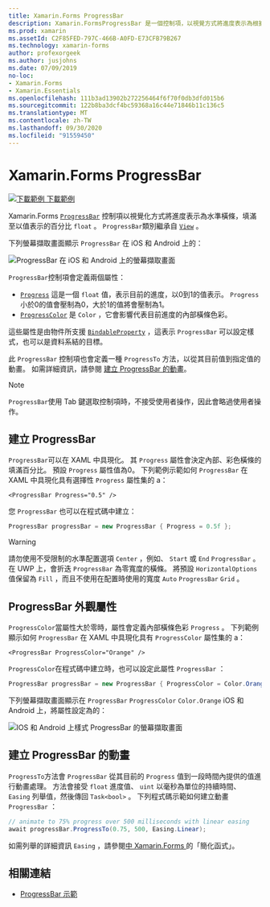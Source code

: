 ```yaml
---
title: Xamarin.Forms ProgressBar
description: Xamarin.FormsProgressBar 是一個控制項，以視覺方式將進度表示為根據 float 屬性填滿的水準橫條。
ms.prod: xamarin
ms.assetId: C2F85FED-797C-466B-A0FD-E73CFB79B267
ms.technology: xamarin-forms
author: profexorgeek
ms.author: jusjohns
ms.date: 07/09/2019
no-loc:
- Xamarin.Forms
- Xamarin.Essentials
ms.openlocfilehash: 111b3ad13902b272256464f6f70f0db3dfd015b6
ms.sourcegitcommit: 122b8ba3dcf4bc59368a16c44e71846b11c136c5
ms.translationtype: MT
ms.contentlocale: zh-TW
ms.lasthandoff: 09/30/2020
ms.locfileid: "91559450"
---
```

# <a name="no-locxamarinforms-progressbar"></a>Xamarin.Forms ProgressBar
[![下載範例](~/media/shared/download.png) 下載範例](https://docs.microsoft.com/samples/xamarin/xamarin-forms-samples/userinterface-progressbardemos/)

Xamarin.Forms [`ProgressBar`](xref:Xamarin.Forms.ProgressBar) 控制項以視覺化方式將進度表示為水準橫條，填滿至以值表示的百分比 `float` 。 `ProgressBar`類別繼承自 [`View`](xref:Xamarin.Forms.View) 。

下列螢幕擷取畫面顯示 `ProgressBar` 在 iOS 和 Android 上的：

![ProgressBar 在 iOS 和 Android 上的螢幕擷取畫面](progressbar-images/progressbars-default.png "IOS 和 Android 上的 ProgressBar")

`ProgressBar`控制項會定義兩個屬性：

* [`Progress`](xref:Xamarin.Forms.ProgressBar.Progress) 這是一個 `float` 值，表示目前的進度，以0到1的值表示。 `Progress` 小於0的值會壓制為0，大於1的值將會壓制為1。
* [`ProgressColor`](xref:Xamarin.Forms.ProgressBar.ProgressColor) 是 `Color` ，它會影響代表目前進度的內部橫條色彩。

這些屬性是由物件所支援 [`BindableProperty`](xref:Xamarin.Forms.BindableProperty) ，這表示 `ProgressBar` 可以設定樣式，也可以是資料系結的目標。

此 `ProgressBar` 控制項也會定義一種 `ProgressTo` 方法，以從其目前值到指定值的動畫。 如需詳細資訊，請參閱 [建立 ProgressBar 的動畫](#animate-a-progressbar)。

> [!NOTE]
> `ProgressBar`使用 Tab 鍵選取控制項時，不接受使用者操作，因此會略過使用者操作。

## <a name="create-a-progressbar"></a>建立 ProgressBar

`ProgressBar`可以在 XAML 中具現化。 其 `Progress` 屬性會決定內部、彩色橫條的填滿百分比。 預設 `Progress` 屬性值為0。 下列範例示範如何 `ProgressBar` 在 XAML 中具現化具有選擇性 `Progress` 屬性集的 a：

```xaml
<ProgressBar Progress="0.5" />
```

您 `ProgressBar` 也可以在程式碼中建立：

```csharp
ProgressBar progressBar = new ProgressBar { Progress = 0.5f };
```

> [!WARNING]
> 請勿使用不受限制的水準配置選項 `Center` ，例如、 `Start` 或 `End` `ProgressBar` 。 在 UWP 上，會折迭 `ProgressBar` 為零寬度的橫條。 將預設 `HorizontalOptions` 值保留為 `Fill` ，而且不使用在配置時使用的寬度 `Auto` `ProgressBar` `Grid` 。

## <a name="progressbar-appearance-properties"></a>ProgressBar 外觀屬性

`ProgressColor`當屬性大於零時，屬性會定義內部橫條色彩 `Progress` 。 下列範例顯示如何 `ProgressBar` 在 XAML 中具現化具有 `ProgressColor` 屬性集的 a：

```xaml
<ProgressBar ProgressColor="Orange" />
```

`ProgressColor`在程式碼中建立時，也可以設定此屬性 `ProgressBar` ：

```csharp
ProgressBar progressBar = new ProgressBar { ProgressColor = Color.Orange };
```

下列螢幕擷取畫面顯示在 `ProgressBar` `ProgressColor` `Color.Orange` iOS 和 Android 上，將屬性設定為的：

![IOS 和 Android 上樣式 ProgressBar 的螢幕擷取畫面](progressbar-images/progressbars-styled.png "IOS 和 Android 上的樣式 ProgressBar")

## <a name="animate-a-progressbar"></a>建立 ProgressBar 的動畫

`ProgressTo`方法會 `ProgressBar` 從其目前的 `Progress` 值到一段時間內提供的值進行動畫處理。 方法會接受 `float` 進度值、 `uint` 以毫秒為單位的持續時間、 `Easing` 列舉值，然後傳回 `Task<bool>` 。 下列程式碼示範如何建立動畫 `ProgressBar` ：

```csharp
// animate to 75% progress over 500 milliseconds with linear easing
await progressBar.ProgressTo(0.75, 500, Easing.Linear);
```

如需列舉的詳細資訊 `Easing` ，請參閱[中 Xamarin.Forms ](~/xamarin-forms/user-interface/animation/easing.md)的「簡化函式」。

## <a name="related-links"></a>相關連結

* [ProgressBar 示範](/samples/xamarin/xamarin-forms-samples/userinterface-progressbardemos/)